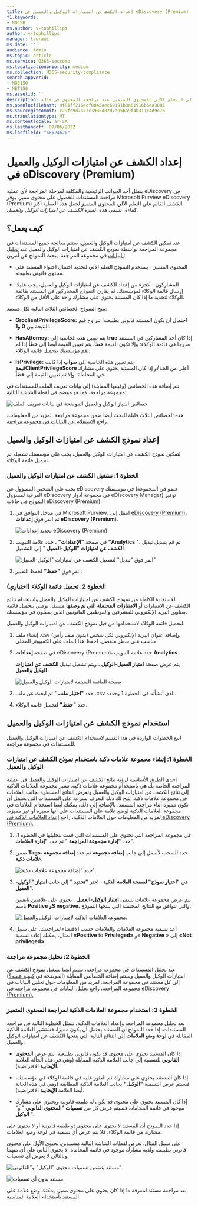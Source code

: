 ```yaml
---
title: إعداد الكشف عن امتيازات الوكيل والعميل في eDiscovery (Premium)
f1.keywords:
- NOCSH
ms.author: v-tophillips
author: v-tophillips
manager: laurawi
ms.date: ''
audience: Admin
ms.topic: article
ms.service: O365-seccomp
ms.localizationpriority: medium
ms.collection: M365-security-compliance
search.appverid:
- MOE150
- MET150
ms.assetid: ''
description: استخدم نموذج الكشف عن امتيازات الوكيل والعميل لاستخدام الكشف المستند إلى التعلم الآلي للمحتوى المتميز عند مراجعة المحتوى في حالة Microsoft Purview eDiscovery (Premium).
ms.openlocfilehash: 9f81ff216ecf0045aec69191b3a61916b6ea3081
ms.sourcegitcommit: c29fc9d7477c3985d02d7a956a9f4b311c4d9c76
ms.translationtype: MT
ms.contentlocale: ar-SA
ms.lasthandoff: 07/06/2022
ms.locfileid: "66624620"
---
```

# <a name="set-up-attorney-client-privilege-detection-in-ediscovery-premium"></a>إعداد الكشف عن امتيازات الوكيل والعميل في eDiscovery (Premium)

يتمثل أحد الجوانب الرئيسية والمكلفة لمرحلة المراجعة لأي عملية eDiscovery في مراجعة المستندات للحصول على محتوى مميز. يوفر Microsoft Purview eDiscovery (Premium) الكشف القائم على التعلم الآلي للمحتوى المتميز لجعل هذه العملية أكثر كفاءة. تسمى هذه الميزة *الكشف عن امتيازات الوكيل والعميل*.

## <a name="how-does-it-work"></a>كيف يعمل؟

عند تمكين الكشف عن امتيازات الوكيل والعميل، ستتم معالجة جميع المستندات في مجموعة المراجعة بواسطة نموذج الكشف عن امتيازات الوكيل والعميل عند [تحليل البيانات](analyzing-data-in-review-set.md) في مجموعة المراجعة. يبحث النموذج عن أمرين:

- المحتوى المتميز - يستخدم النموذج التعلم الآلي لتحديد احتمال احتواء المستند على محتوى قانوني بطبيعته.

- المشاركون - كجزء من إعداد الكشف عن امتيازات الوكيل والعميل، يجب عليك إرسال قائمة الوكلاء لمؤسستك. ثم يقارن النموذج المشاركين في المستند بقائمة الوكلاء لتحديد ما إذا كان المستند يحتوي على مشارك واحد على الأقل من الوكلاء.

ينتج النموذج الخصائص الثلاث التالية لكل مستند:

- **GroclientPrivilegeScore:** احتمال أن يكون المستند قانوني بطبيعته؛ تتراوح قيم النتيجة بين **0** **و1**.

- **HasAttorney:** يتم تعيين هذه الخاصية إلى **true** إذا كان أحد المشاركين في المستند مدرجا في قائمة الوكلاء؛ وإلا تكون القيمة **خطأ**. يتم تعيين القيمة أيضا إلى **خطأ** إذا لم تقم مؤسستك بتحميل قائمة الوكلاء.

- **IsPrivilege:** يتم تعيين هذه الخاصية إلى **صواب** إذا كانت **قيمةClientPrivilegeScore** أعلى من الحد *أو* إذا كان المستند يحتوي على مشارك في المحاماة؛ وإلا تم تعيين القيمة إلى **خطأ**.

تتم إضافة هذه الخصائص (وقيمها المقابلة) إلى بيانات تعريف الملف للمستندات في مجموعة مراجعة، كما هو موضح في لقطة الشاشة التالية:

![خصائص امتياز الوكيل والعميل الموضحة في بيانات تعريف الملف.](../media/AeDAttorneyClientPrivilegeMetadata.png)

هذه الخصائص الثلاث قابلة للبحث أيضا ضمن مجموعة مراجعة. لمزيد من المعلومات، راجع [الاستعلام عن البيانات في مجموعة مراجعة](review-set-search.md).

## <a name="set-up-the-attorney-client-privilege-detection-model"></a>إعداد نموذج الكشف عن امتيازات الوكيل والعميل

لتمكين نموذج الكشف عن امتيازات الوكيل والعميل، يجب على مؤسستك تشغيله ثم تحميل قائمة الوكلاء.

### <a name="step-1-turn-on-attorney-client-privilege-detection"></a>الخطوة 1: تشغيل الكشف عن امتيازات الوكيل والعميل

يجب على الشخص المسؤول عن eDiscovery في مؤسستك (عضو في المجموعة الفرعية لمسؤول eDiscovery في مجموعة أدوار eDiscovery Manager) توفير النموذج في حالات eDiscovery (Premium).

1. في مدخل التوافق في Microsoft Purview، انتقل إلى [eDiscovery (Premium)،](https://go.microsoft.com/fwlink/p/?linkid=2173764) ثم انقر فوق **إعدادات eDiscovery (Premium**).

   ![تحديد إعدادات eDiscovery (Premium)](..\media\HistoricalVersions1.png)

2. في صفحة **"الإعدادات"** ، حدد علامة التبويب **"Analytics** "، ثم قم بتبديل تبديل **الكشف عن امتيازات "الوكيل-العميل** " إلى التشغيل.

   ![انقر فوق "تبديل" لتشغيل الكشف عن امتيازات "الوكيل-العميل"](..\media\TurnOnAttorneyClientPrivilegeDetection.png)

3. انقر فوق **"حفظ"** لحفظ التغيير.

### <a name="step-2-upload-a-list-of-attorneys-optional"></a>الخطوة 2: تحميل قائمة الوكلاء (اختياري)

للاستفادة الكاملة من نموذج الكشف عن امتيازات الوكيل والعميل واستخدام نتائج الكشف عن الامتيازات أو  **الامتيازات المحتملة التي تم وصفها** مسبقا، نوصي بتحميل قائمة بعناوين البريد الإلكتروني للمشرفين والموظفين القانونيين الذين يعملون في مؤسستك.

لتحميل قائمة الوكلاء لاستخدامها من قبل نموذج الكشف عن امتيازات الوكيل والعميل:

1. إنشاء ملف .csv (بدون صف رأس) وإضافة عنوان البريد الإلكتروني لكل شخص مناسب على سطر منفصل. احفظ هذا الملف على الكمبيوتر المحلي.

2. في صفحة **إعدادات** eDiscovery (Premium)، حدد علامة التبويب **Analytics** .

   يتم عرض صفحة **امتياز العميل-الوكيل** ، ويتم تشغيل تبديل **الكشف عن امتيازات الوكيل والعميل** .

   ![صفحة القائمة المنبثقة لامتيازات الوكيل والعميل](..\media\AeDUploadAttorneyList1.png)

3. حدد **"اختيار ملف** " ثم ابحث عن ملف .csv الذي أنشأته في الخطوة 1 وحدده.

4. حدد **"حفظ"** لتحميل قائمة الوكلاء.

## <a name="use-the-attorney-client-privilege-detection-model"></a>استخدام نموذج الكشف عن امتيازات الوكيل والعميل

اتبع الخطوات الواردة في هذا القسم لاستخدام الكشف عن امتيازات الوكيل والعميل للمستندات في مجموعة مراجعة.

### <a name="step-1-create-a-smart-tag-group-with-attorney-client-privilege-detection-model"></a>الخطوة 1: إنشاء مجموعة علامات ذكية باستخدام نموذج الكشف عن امتيازات الوكيل والعميل

إحدى الطرق الأساسية لرؤية نتائج الكشف عن امتيازات الوكيل والعميل في عملية المراجعة الخاصة بك هي باستخدام مجموعة علامات ذكية. تشير مجموعة العلامات الذكية إلى نتائج الكشف عن امتيازات الوكيل والعميل وتعرض النتائج المسطرة بجانب العلامات في مجموعة علامات ذكية. يتيح لك ذلك التعرف بسرعة على المستندات التي يحتمل أن تكون مميزة أثناء مراجعة المستند. بالإضافة إلى ذلك، يمكنك أيضا استخدام العلامات في مجموعة العلامات الذكية لوضع علامة على المستندات على أنها مميزة أو غير مميزة. لمزيد من المعلومات حول العلامات الذكية، راجع [إعداد العلامات الذكية في eDiscovery (Premium).](smart-tags.md)

1. في مجموعة المراجعة التي تحتوي على المستندات التي قمت بتحليلها في الخطوة 1، حدد **"إدارة مجموعة المراجعة** " ثم حدد **"إدارة العلامات**".

2. ضمن **Tags**، حدد السحب لأسفل إلى جانب **إضافة مجموعة** ثم حدد **إضافة مجموعة علامات ذكية**.

   ![حدد "إضافة مجموعة علامات ذكية".](../media/AeDCreateSmartTag.png)

3. في **"اختيار نموذج" لصفحة العلامة الذكية** ، اختر **"تحديد** " إلى جانب **امتياز "الوكيل-العميل**".

   يتم عرض مجموعة علامات تسمى **امتياز الوكيل-العميل** . يحتوي على علامتين تابعتين باسم **Positive** **وS negative**، والتي تتوافق مع النتائج المحتملة التي ينتجها النموذج.

   ![مجموعة العلامات الذكية لامتيازات الوكيل والعميل.](../media/AeDAttorneyClientSmartTagGroup.png)

3. أعد تسمية مجموعة العلامات والعلامات حسب الاقتضاء لمراجعتك. على سبيل المثال، يمكنك إعادة تسمية **«Positive** to **Privileged»** و« **Negative** » إلى **«Not privileged»**.

### <a name="step-2-analyze-a-review-set"></a>الخطوة 2: تحليل مجموعة مراجعة

عند تحليل المستندات في مجموعة مراجعة، سيتم أيضا تشغيل نموذج الكشف عن امتيازات الوكيل والعميل وستتم إضافة الخصائص المقابلة (الموضحة في [كيفية عمله؟](#how-does-it-work)) إلى كل مستند في مجموعة المراجعة. لمزيد من المعلومات حول تحليل البيانات في مجموعة المراجعة، راجع [تحليل البيانات في مجموعة مراجعة في eDiscovery (Premium).](analyzing-data-in-review-set.md)

### <a name="step-3-use-the-smart-tag-group-for-review-of-privileged-content"></a>الخطوة 3: استخدام مجموعة العلامات الذكية لمراجعة المحتوى المتميز

بعد تحليل مجموعة المراجعة وإعداد العلامات الذكية، تتمثل الخطوة التالية في مراجعة المستندات. إذا حدد النموذج أن المستند يحتمل أن يكون مميزا، فستشير العلامة الذكية المقابلة في **لوحة وضع العلامات** إلى النتائج التالية التي ينتجها الكشف عن امتيازات الوكيل والعميل:

- إذا كان المستند يحتوي على محتوى قد يكون قانوني بطبيعته، يتم عرض **المحتوى القانوني** للتسمية إلى جانب العلامة الذكية المقابلة (وهي في هذه الحالة العلامة **الإيجابية** الافتراضية).

- إذا كان المستند يحتوي على مشارك تم العثور عليه في قائمة الوكلاء في مؤسستك، فسيتم عرض التسمية **"الوكيل"** بجانب العلامة الذكية المطابقة (وهي في هذه الحالة أيضا العلامة **الإيجابية** الافتراضية).

- إذا كان المستند يحتوي على محتوى قد يكون له طبيعة قانونية *ويحتوي* على مشارك موجود في قائمة المحاماة، فسيتم عرض كل من **تسميات "المحتوى القانوني**  " و" **الوكيل** ". 

إذا حدد النموذج أن المستند لا يحتوي على محتوى ذو طبيعة قانونية أو لا يحتوي على مشارك من قائمة الوكلاء، فلا يتم عرض أي تسمية في لوحة وضع العلامات.

على سبيل المثال، تعرض لقطات الشاشة التالية مستندين. يحتوي الأول على محتوى قانوني بطبيعته ولديه مشارك موجود في قائمة المحاماة. لا يحتوي الثاني على أي منهما وبالتالي لا يعرض أي تسميات.

![مستند يتضمن تسميات محتوى "الوكيل" و"القانوني".](../media/AeDTaggingPanelLegalContentAttorney.png)

![مستند بدون أي تسميات.](../media/AeDTaggingPanelNegative.png)

بعد مراجعة مستند لمعرفة ما إذا كان يحتوي على محتوى مميز، يمكنك وضع علامة على المستند باستخدام العلامة المناسبة.
